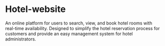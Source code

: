 # Hotel-website
An online platform for users to search, view, and book hotel rooms with real-time availability. Designed to simplify the hotel reservation process for customers and provide an easy management system for hotel administrators.
